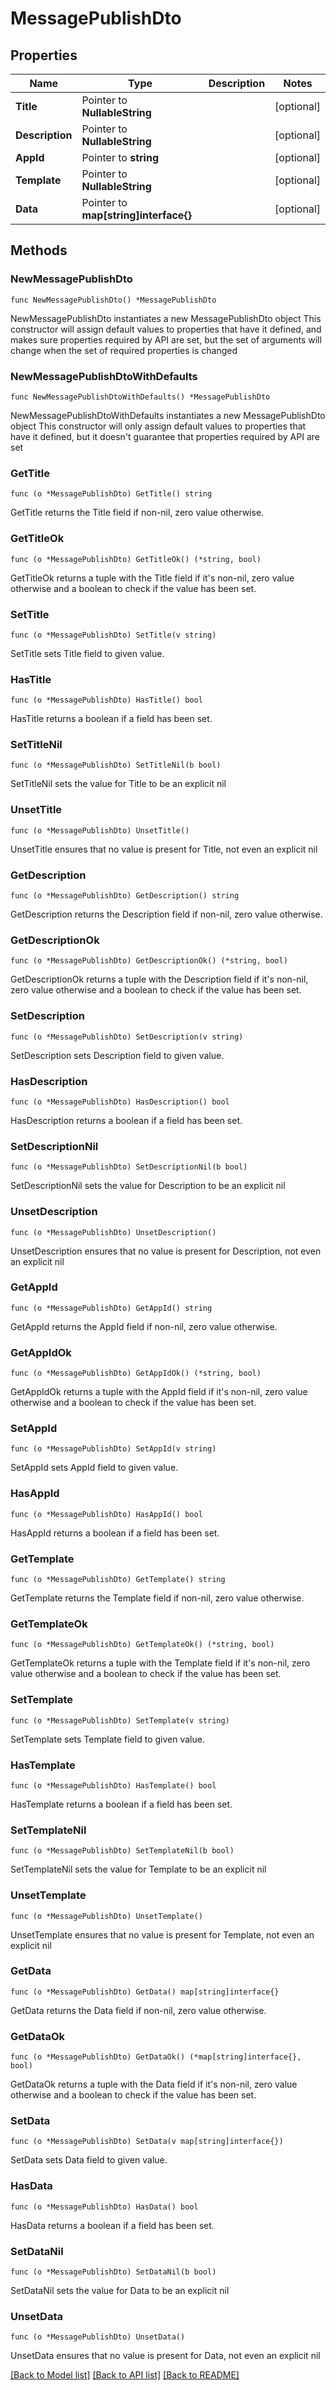 # MessagePublishDto

## Properties

Name | Type | Description | Notes
------------ | ------------- | ------------- | -------------
**Title** | Pointer to **NullableString** |  | [optional] 
**Description** | Pointer to **NullableString** |  | [optional] 
**AppId** | Pointer to **string** |  | [optional] 
**Template** | Pointer to **NullableString** |  | [optional] 
**Data** | Pointer to **map[string]interface{}** |  | [optional] 

## Methods

### NewMessagePublishDto

`func NewMessagePublishDto() *MessagePublishDto`

NewMessagePublishDto instantiates a new MessagePublishDto object
This constructor will assign default values to properties that have it defined,
and makes sure properties required by API are set, but the set of arguments
will change when the set of required properties is changed

### NewMessagePublishDtoWithDefaults

`func NewMessagePublishDtoWithDefaults() *MessagePublishDto`

NewMessagePublishDtoWithDefaults instantiates a new MessagePublishDto object
This constructor will only assign default values to properties that have it defined,
but it doesn't guarantee that properties required by API are set

### GetTitle

`func (o *MessagePublishDto) GetTitle() string`

GetTitle returns the Title field if non-nil, zero value otherwise.

### GetTitleOk

`func (o *MessagePublishDto) GetTitleOk() (*string, bool)`

GetTitleOk returns a tuple with the Title field if it's non-nil, zero value otherwise
and a boolean to check if the value has been set.

### SetTitle

`func (o *MessagePublishDto) SetTitle(v string)`

SetTitle sets Title field to given value.

### HasTitle

`func (o *MessagePublishDto) HasTitle() bool`

HasTitle returns a boolean if a field has been set.

### SetTitleNil

`func (o *MessagePublishDto) SetTitleNil(b bool)`

 SetTitleNil sets the value for Title to be an explicit nil

### UnsetTitle
`func (o *MessagePublishDto) UnsetTitle()`

UnsetTitle ensures that no value is present for Title, not even an explicit nil
### GetDescription

`func (o *MessagePublishDto) GetDescription() string`

GetDescription returns the Description field if non-nil, zero value otherwise.

### GetDescriptionOk

`func (o *MessagePublishDto) GetDescriptionOk() (*string, bool)`

GetDescriptionOk returns a tuple with the Description field if it's non-nil, zero value otherwise
and a boolean to check if the value has been set.

### SetDescription

`func (o *MessagePublishDto) SetDescription(v string)`

SetDescription sets Description field to given value.

### HasDescription

`func (o *MessagePublishDto) HasDescription() bool`

HasDescription returns a boolean if a field has been set.

### SetDescriptionNil

`func (o *MessagePublishDto) SetDescriptionNil(b bool)`

 SetDescriptionNil sets the value for Description to be an explicit nil

### UnsetDescription
`func (o *MessagePublishDto) UnsetDescription()`

UnsetDescription ensures that no value is present for Description, not even an explicit nil
### GetAppId

`func (o *MessagePublishDto) GetAppId() string`

GetAppId returns the AppId field if non-nil, zero value otherwise.

### GetAppIdOk

`func (o *MessagePublishDto) GetAppIdOk() (*string, bool)`

GetAppIdOk returns a tuple with the AppId field if it's non-nil, zero value otherwise
and a boolean to check if the value has been set.

### SetAppId

`func (o *MessagePublishDto) SetAppId(v string)`

SetAppId sets AppId field to given value.

### HasAppId

`func (o *MessagePublishDto) HasAppId() bool`

HasAppId returns a boolean if a field has been set.

### GetTemplate

`func (o *MessagePublishDto) GetTemplate() string`

GetTemplate returns the Template field if non-nil, zero value otherwise.

### GetTemplateOk

`func (o *MessagePublishDto) GetTemplateOk() (*string, bool)`

GetTemplateOk returns a tuple with the Template field if it's non-nil, zero value otherwise
and a boolean to check if the value has been set.

### SetTemplate

`func (o *MessagePublishDto) SetTemplate(v string)`

SetTemplate sets Template field to given value.

### HasTemplate

`func (o *MessagePublishDto) HasTemplate() bool`

HasTemplate returns a boolean if a field has been set.

### SetTemplateNil

`func (o *MessagePublishDto) SetTemplateNil(b bool)`

 SetTemplateNil sets the value for Template to be an explicit nil

### UnsetTemplate
`func (o *MessagePublishDto) UnsetTemplate()`

UnsetTemplate ensures that no value is present for Template, not even an explicit nil
### GetData

`func (o *MessagePublishDto) GetData() map[string]interface{}`

GetData returns the Data field if non-nil, zero value otherwise.

### GetDataOk

`func (o *MessagePublishDto) GetDataOk() (*map[string]interface{}, bool)`

GetDataOk returns a tuple with the Data field if it's non-nil, zero value otherwise
and a boolean to check if the value has been set.

### SetData

`func (o *MessagePublishDto) SetData(v map[string]interface{})`

SetData sets Data field to given value.

### HasData

`func (o *MessagePublishDto) HasData() bool`

HasData returns a boolean if a field has been set.

### SetDataNil

`func (o *MessagePublishDto) SetDataNil(b bool)`

 SetDataNil sets the value for Data to be an explicit nil

### UnsetData
`func (o *MessagePublishDto) UnsetData()`

UnsetData ensures that no value is present for Data, not even an explicit nil

[[Back to Model list]](../README.md#documentation-for-models) [[Back to API list]](../README.md#documentation-for-api-endpoints) [[Back to README]](../README.md)


